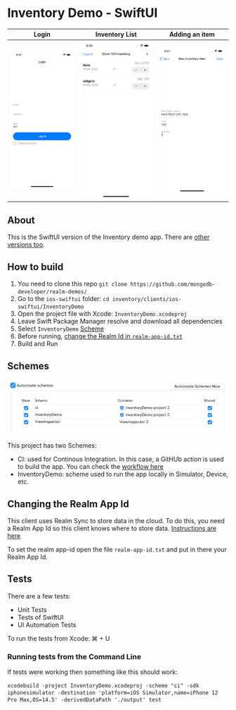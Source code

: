 # Inventory Demo - SwiftUI

| Login       | Inventory List     | Adding an item     |
| :-------------: | :----------: | :-----------: |
|  ![](img/inventory-swiftui-login.png) | ![](img/inventory-swiftui-inventory.png)   | ![](img/inventory-swiftui-add.png)    |

## About

This is the SwiftUI version of the Inventory demo app. There are [other versions too](https://github.com/mongodb-developer/realm-demos/tree/main/inventory#mobile-clients).

## How to build

1. You need to clone this repo `git clone https://github.com/mongodb-developer/realm-demos/`
1. Go to the `ios-swiftui` folder: `cd inventory/clients/ios-swiftui/InventoryDemo`
1. Open the project file with Xcode: `InventoryDemo.xcodeproj`
1. Leave Swift Package Manager resolve and download all dependencies
1. Select `InventoryDemo` [Scheme](#Schemes)
1. Before running, [change the Realm Id in `realm-app-id.txt`](#changing-the-realm-app-id)
1. Build and Run

## Schemes

![](img/inventory-demo-swiftui-schemes.png)

This project has two Schemes:
- CI: used for Continous Integration. In this case, a GitHUb action is used to build the app. You can check the [workflow here](https://github.com/mongodb-developer/realm-demos/actions/workflows/build.yml)
- InventoryDemo: scheme used to run the app locally in Simulator, Device, etc.

## Changing the Realm App Id

This client uses Realm Sync to store data in the cloud. To do this, you need a Realm App Id so this client knows where to store data. [Instructions are here](https://github.com/mongodb-developer/realm-demos/tree/main/inventory#-create-an-atlas-cluster)

To set the realm app-id open the file `realm-app-id.txt` and put in there your Realm App Id.

## Tests

There are a few tests:
- Unit Tests
- Tests of SwiftUI
- UI Automation Tests

To run the tests from Xcode: ⌘ + U

### Running tests from the Command Line

If tests were working then something like this should work:

```
xcodebuild -project InventoryDemo.xcodeproj -scheme "ci" -sdk iphonesimulator -destination 'platform=iOS Simulator,name=iPhone 12 Pro Max,OS=14.5' -derivedDataPath './output' test
```